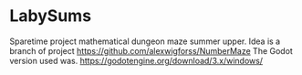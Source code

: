 # LabySums
Sparetime project mathematical dungeon maze summer upper.
Idea is a branch of project
https://github.com/alexwigforss/NumberMaze
The Godot version used was.
https://godotengine.org/download/3.x/windows/
